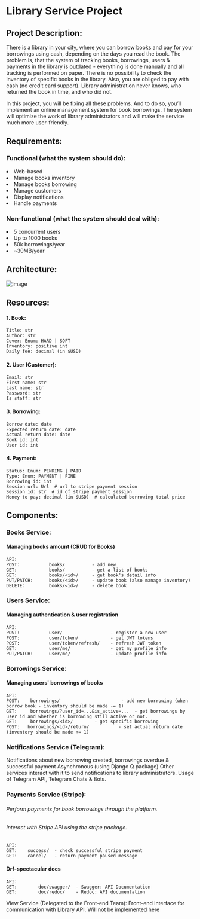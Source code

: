 # Library Service Project

## Project Description:
There is a library in your city, where you can borrow books and pay for your borrowings using cash, depending on the days you read the book.
The problem is, that the system of tracking books, borrowings, users & payments in the library is outdated - everything is done manually and all tracking is performed on paper. There is no possibility to check the inventory of specific books in the library. Also, you are obliged to pay with cash (no credit card support). Library administration never knows, who returned the book in time, and who did not.

In this project, you will be fixing all these problems. And to do so, you’ll implement an online management system for book borrowings. The system will optimize the work of library administrators and will make the service much more user-friendly.


## Requirements:
### Functional (what the system should do):
<li>Web-based</li>
<li>Manage books inventory</li>
<li>Manage books borrowing</li>
<li>Manage customers</li>
<li>Display notifications</li>
<li>Handle payments</li>

### Non-functional (what the system should deal with):
<li>5 concurrent users</li>
<li>Up to 1000 books</li>
<li>50k borrowings/year</li>
<li>~30MB/year</li>



## Architecture:

![image](https://user-images.githubusercontent.com/72568844/204559703-690630e2-4bc4-4173-bbca-e26c197b3cdc.png)

## Resources:

#### 1. Book:
    Title: str
    Author: str
    Cover: Enum: HARD | SOFT
    Inventory: positive int
    Daily fee: decimal (in $USD)

#### 2. User (Customer):
    Email: str
    First name: str
    Last name: str
    Password: str
    Is staff: str

#### 3. Borrowing:
    Borrow date: date
    Expected return date: date
    Actual return date: date
    Book id: int
    User id: int
#### 4. Payment:
    Status: Enum: PENDING | PAID
    Type: Enum: PAYMENT | FINE
    Borrowing id: int
    Session url: Url  # url to stripe payment session
    Session id: str  # id of stripe payment session
    Money to pay: decimal (in $USD)  # calculated borrowing total price
## Components:
### Books Service:
#### Managing books amount (CRUD for Books)
    API:
    POST:           books/          - add new 
    GET:            books/          - get a list of books
    GET:            books/<id>/     - get book's detail info 
    PUT/PATCH:      books/<id>/     - update book (also manage inventory)
    DELETE:         books/<id>/     - delete book

### Users Service:
#### Managing authentication & user registration
    API:
    POST:           user/                  - register a new user 
    POST:           user/token/            - get JWT tokens 
    POST:           user/token/refresh/    - refresh JWT token 
    GET:            user/me/               - get my profile info 
    PUT/PATCH:      user/me/               - update profile info 

### Borrowings Service:

#### Managing users' borrowings of books
    API:
    POST:    borrowings/                       - add new borrowing (when borrow book - inventory should be made -= 1) 
    GET:     borrowings/?user_id=...&is_active=...  - get borrowings by user id and whether is borrowing still active or not.
    GET:     borrowings/<id>/        - get specific borrowing 
    POST:   borrowings/<id>/return/           - set actual return date (inventory should be made += 1)

### Notifications Service (Telegram):

Notifications about new borrowing created, borrowings overdue & successful payment
Asynchronous (using Django Q package)
Other services interact with it to send notifications to library administrators.
Usage of Telegram API, Telegram Chats & Bots.
### Payments Service (Stripe):

###### Perform payments for book borrowings through the platform.
###### Interact with Stripe API using the stripe package.
    API:
    GET:    success/  - check successful stripe payment
    GET:    cancel/   - return payment paused message 

#### Drf-spectacular docs
    API:
    GET:        doc/swagger/  - Swagger: API Documentation
    GET:        doc/redoc/    - Redoc: API documentation
    
View Service (Delegated to the Front-end Team):
Front-end interface for communication with Library API.
Will not be implemented here
    
